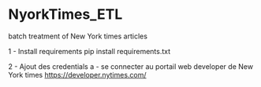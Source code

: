 # NyorkTimes_ETL
batch treatment of New York times articles

1 - Install requirements
  pip install requirements.txt
  
2 - Ajout des credentials
    a - se connecter au portail web developer de New York times https://developer.nytimes.com/
        
